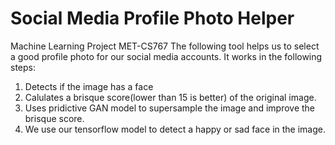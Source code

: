 # Social Media Profile Photo Helper
Machine Learning Project MET-CS767
The following tool helps us to select a good profile photo for our social media accounts. It works in the following steps:
1. Detects if the image has a face
2. Calulates a brisque score(lower than 15 is better) of the original image.
3. Uses pridictive GAN model to supersample the image and improve the brisque score.
4. We use our tensorflow model to detect a happy or sad face in the image.
